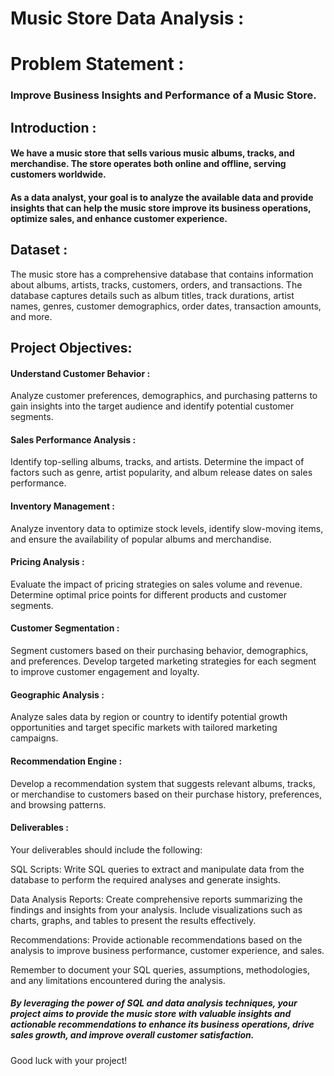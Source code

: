 # Music Store Data Analysis : 

# Problem Statement : 

### Improve Business Insights and Performance of a Music Store.

## Introduction :

#### We have a music store that sells various music albums, tracks, and merchandise. The store operates both online and offline, serving customers worldwide.

#### As a data analyst, your goal is to analyze the available data and provide insights that can help the music store improve its business operations, optimize sales, and enhance customer experience.

## Dataset :

The music store has a comprehensive database that contains information about albums, artists, tracks, customers, orders, and transactions. The database captures details such as album titles, track durations, artist names, genres, customer demographics, order dates, transaction amounts, and more.

## Project Objectives:

#### Understand Customer Behavior : 

Analyze customer preferences, demographics, and purchasing patterns to gain insights into the target audience and identify potential customer segments.

#### Sales Performance Analysis :

Identify top-selling albums, tracks, and artists. Determine the impact of factors such as genre, artist popularity, and album release dates on sales performance.

#### Inventory Management :

Analyze inventory data to optimize stock levels, identify slow-moving items, and ensure the availability of popular albums and merchandise.

#### Pricing Analysis : 

Evaluate the impact of pricing strategies on sales volume and revenue. Determine optimal price points for different products and customer segments.

#### Customer Segmentation : 

Segment customers based on their purchasing behavior, demographics, and preferences. Develop targeted marketing strategies for each segment to improve customer engagement and loyalty.

#### Geographic Analysis : 

Analyze sales data by region or country to identify potential growth opportunities and target specific markets with tailored marketing campaigns.

#### Recommendation Engine : 

Develop a recommendation system that suggests relevant albums, tracks, or merchandise to customers based on their purchase history, preferences, and browsing patterns.

#### Deliverables :

Your deliverables should include the following:

SQL Scripts: Write SQL queries to extract and manipulate data from the database to perform the required analyses and generate insights.

Data Analysis Reports: Create comprehensive reports summarizing the findings and insights from your analysis. Include visualizations such as charts, graphs, and tables to present the results effectively.

Recommendations: Provide actionable recommendations based on the analysis to improve business performance, customer experience, and sales.

Remember to document your SQL queries, assumptions, methodologies, and any limitations encountered during the analysis.

##### By leveraging the power of SQL and data analysis techniques, your project aims to provide the music store with valuable insights and actionable recommendations to enhance its business operations, drive sales growth, and improve overall customer satisfaction.

Good luck with your project!
